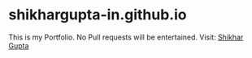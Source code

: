 # shikhargupta-in.github.io
This is my Portfolio. No Pull requests will be entertained. Visit:
[Shikhar Gupta](http://shikhargupta-in.github.io/)
